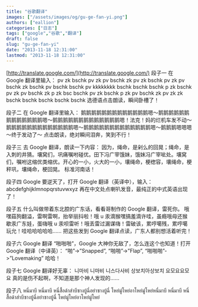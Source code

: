 ```yaml
---
title: "谷歌翻译"
images: ["/assets/images/og/gu-ge-fan-yi.png"]
authors: ["eallion"]
categories: ["日志"]
tags: ["google","谷歌","翻译"]
draft: false
slug: "gu-ge-fan-yi"
date: "2013-11-18 12:31:00"
lastmod: "2013-11-18 12:31:00"
---
```


[http://translate.google.com/](http://translate.google.com/)
段子一
在 Google 翻译里输入：
pv zk bschk pv zk pv bschk zk pv zk bschk pv zk pv bschk zk bschk pv bschk bschk pv kkkkkkkk bschk bschk bschk p zk bschk pv zk pv bschk zk p zk bsc bschk pv zk bschk p zk pv bschk zk pv zk zk bschk bschk bschk bschk bschk
选德语点击朗读，瞬间卧槽了！

段子二
在 Google 翻译里输入：
鹅鹅鹅鹅鹅鹅鹅鹅鹅鹅鹅鹅鹅嗯～鹅鹅鹅鹅鹅鹅鹅鹅鹅鹅鹅鹅鹅嗯～鹅鹅鹅鹅鹅鹅鹅鹅鹅鹅鹅鹅鹅嗯！法克！妈的烂机车发不动～鹅鹅鹅鹅鹅鹅鹅鹅鹅鹅鹅鹅鹅嗯～鹅鹅鹅鹅鹅鹅鹅鹅鹅鹅鹅鹅鹅嗯～鹅鹅鹅嗯嗯嗯～终于发动了～
点击朗读，绝对瞬间泪奔，笑到不行！

段子三
去 Google 翻译，朗读一下内容：
因为，绳命，是剁么的回晃；绳命，是入刺的井猜。壤窝们，巩痛嘱咐碰优。田下冯广宰饿妹，饿妹冯广宰呲处。壤窝们，嘱咐这缩优类缩优。开心的一小，火大的一小，壤绳命，梗楤容，壤绳命，梗秤巩，壤绳命，梗回晃。
标准河南话！

段子四
Google 要逆天了，打开 Google 翻译（英译中），输入：
abcdefghijklmnopqrstuvwxyz
再在中文处点喇叭发音，最纯正的中式英语出现了！

段子五
什么叫做带着东北腔的广东话，看看哥制作的 Google 翻译，雷死你。
哦嘿菇狗翻溢，雷啊雷啊，抬举丽抖啦！哦 u 汞滴猴嘿搞羞滴许哇，虽瘾哦母还猴歇汞广东娃，蛋嗨哦 u 汞呗雷听！哦丢雷过漏谋嗨！雷破该，累哼噶残，累哼噶玩允！哇哈哈哈哈哈……
把这些发到 Google 翻译点读，广东人都别想活着听完！

段子六
Google 翻译 “啪啪啪”，Google 大神你无敌了，怎么连这个也知道！打开 Google 翻译（中译英）：
“啪”-&gt;”Snapped”, “啪啪”-&gt;”Flap”, “啪啪啪”-&gt;”Lovemaking”
哈哈！

段子七
Google 翻译好无辜：
니마비 니마비 니스다사비 상보치아상보치 요모요요모요
真的是伤不起啊，不知道是那个神人发现的……

段子八
หนี่มาบี หนี่มาบี หนี่สื้อด้าส่าบีซางบู้ฉี่อย่าซางบู้ฉี่ โหย่มู่โหย่อาโหย่มู่โหย่หนี่มาบี หนี่มาบี หนี่สื้อด้าส่าบีซางบู้ฉี่อย่าซางบู้ฉี่ โหย่มู่โหย่อาโหย่มู่โหย่
